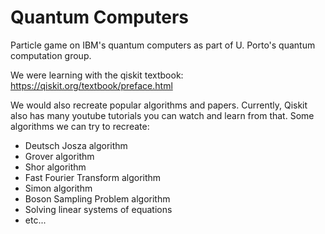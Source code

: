 # Quantum Computers

Particle game on IBM's quantum computers as part of U. Porto's quantum computation group.

We were learning with the qiskit textbook: https://qiskit.org/textbook/preface.html

We would also recreate popular algorithms and papers. Currently, Qiskit also has many youtube tutorials you can watch and learn from that. Some algorithms we can try to recreate:
- Deutsch Josza algorithm
- Grover algorithm
- Shor algorithm
- Fast Fourier Transform algorithm
- Simon algorithm
- Boson Sampling Problem algorithm
- Solving linear systems of equations
- etc...